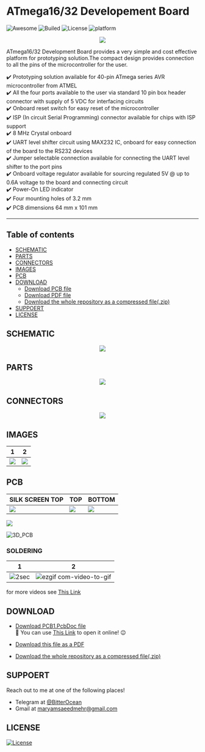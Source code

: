 # **ATmega16/32 Developement Board**
![Awesome](https://cdn.rawgit.com/sindresorhus/awesome/d7305f38d29fed78fa85652e3a63e154dd8e8829/media/badge.svg)
![Builed](https://img.shields.io/azure-devops/build/totodem/8cf3ec0e-d0c2-4fcd-8206-ad204f254a96/2?style=flat)
![License](https://img.shields.io/packagist/l/doctrine/orm)
![platform](https://img.shields.io/badge/Atmega-16%2F32-orange)  

<p align="center">
  <img src="https://user-images.githubusercontent.com/60509979/73697502-f46cf500-46f3-11ea-890c-e181b9283b81.jpg">
</p>

ATmega16/32 Development Board provides a very simple and cost effective platform for prototyping solution.The compact design provides connection to all the pins of the microcontroller for the user.

:heavy_check_mark: Prototyping solution available for 40-pin ATmega series AVR microcontroller from ATMEL  
:heavy_check_mark: All the four ports available to the user via standard 10 pin box header connector with supply of 5 VDC for interfacing circuits  
:heavy_check_mark: Onboard reset switch for easy reset of the microcontroller  
:heavy_check_mark: ISP (In circuit Serial Programming) connector available for chips with ISP support  
:heavy_check_mark: 8 MHz Crystal onboard  
:heavy_check_mark: UART level shifter circuit using MAX232 IC, onboard for easy connection of the board to the RS232 devices  
:heavy_check_mark: Jumper selectable connection available for connecting the UART level shifter to the port pins  
:heavy_check_mark: Onboard voltage regulator available for sourcing regulated 5V @ up to 0.6A voltage to the board and connecting circuit  
:heavy_check_mark: Power-On LED indicator  
:heavy_check_mark: Four mounting holes of 3.2 mm  
:heavy_check_mark: PCB dimensions 64 mm x 101 mm  

---
## **Table of contents**
- [SCHEMATIC](#SCHEMATIC)
- [PARTS](#PARTS)
- [CONNECTORS](#CONNECTORS)
- [IMAGES](#IMAGES)
- [PCB](#PCB)
- [DOWNLOAD](#DOWNLOAD)
  - <a href="https://minhaskamal.github.io/DownGit/#/home?url=https://github.com/BitterOcean/IUT/blob/master/Microprocessor/AVR_DevelopementBoard/PCB1.PcbDoc">Download PCB file</a>
  - <a href="https://minhaskamal.github.io/DownGit/#/home?url=https://github.com/BitterOcean/IUT/blob/master/Microprocessor/AVR_DevelopementBoard/DevelopmentBoard.pdf">Download PDF file</a>
  - <a href="https://minhaskamal.github.io/DownGit/#/home?url=https://github.com/BitterOcean/IUT/blob/master/Microprocessor/AVR_DevelopementBoard/AVR_DevelopementBoard.zip">Download the whole repository as a compressed file(.zip)</a>
- [SUPPOERT](#SUPPOERT)
- [LICENSE](#LICENSE)

## **SCHEMATIC**
<p align="center">
  <img src="https://user-images.githubusercontent.com/60509979/73698629-ed93b180-46f6-11ea-89c8-e4bcfc40483b.png">
</p>

## **PARTS**
<p align="center">
  <img src="https://user-images.githubusercontent.com/60509979/73698727-33e91080-46f7-11ea-86ba-c322a99695f3.png">
</p>

## **CONNECTORS**
<p align="center">
  <img src="https://user-images.githubusercontent.com/60509979/73698838-7c083300-46f7-11ea-9f35-b652afb9476e.png">
</p>

## **IMAGES**

| 1 | 2 |
| - | - |
| <img src="https://www.electronics-lab.com/wp-content/uploads/2015/08/C032.jpg" /> | <img src="https://user-images.githubusercontent.com/60509979/73968354-cde6ce00-492e-11ea-9d54-ec4247f80ab9.jpg" /> |


## **PCB**

| SILK SCREEN TOP | TOP | BOTTOM  |
| --------------- | --- | ------- |
| <img src="https://www.electronics-lab.com/wp-content/uploads/2015/08/SSTOP.png">  | <img src="https://www.electronics-lab.com/wp-content/uploads/2015/08/PCB_top1.png">   | <img src="https://www.electronics-lab.com/wp-content/uploads/2015/08/PCB_bottom1.png">   |
<img src="https://user-images.githubusercontent.com/60509979/73700038-ac050580-46fa-11ea-94bd-fa6cfb009568.png">


![3D_PCB](https://user-images.githubusercontent.com/60509979/73701493-030cd980-46ff-11ea-999a-e6252d83f6e6.gif)

### SOLDERING

| 1   |  2  |
| --- | --- |
| ![2sec](https://user-images.githubusercontent.com/60509979/73782489-6ce0be00-47a7-11ea-9bad-eb3b6031a25e.gif) | ![ezgif com-video-to-gif](https://user-images.githubusercontent.com/60509979/73783102-57b85f00-47a8-11ea-8d0d-16e306b0d434.gif) |  

for more videos see <a href="https://www.aparat.com/v/IBJ4O">This Link</a>


## **DOWNLOAD**

- <a href="https://minhaskamal.github.io/DownGit/#/home?url=https://github.com/BitterOcean/IUT/blob/master/Microprocessor/AVR_DevelopementBoard/PCB1.PcbDoc">Download PCB1.PcbDoc file</a></br>
:triangular_flag_on_post: You can use <a href="https://www.altium.com/viewer/">This Link</a>  to open it online!  :wink: 


- <a href="https://minhaskamal.github.io/DownGit/#/home?url=https://github.com/BitterOcean/IUT/blob/master/Microprocessor/AVR_DevelopementBoard/DevelopmentBoard.pdf">Download this file as a PDF</a>


- <a href="https://minhaskamal.github.io/DownGit/#/home?url=https://github.com/BitterOcean/IUT/blob/master/Microprocessor/AVR_DevelopementBoard/AVR_DevelopementBoard.zip">Download the whole repository as a compressed file(.zip)</a>

## **SUPPOERT**

Reach out to me at one of the following places!

- Telegram at <a href="https://t.me/BitterOcean" target="_blank">@BitterOcean</a>
- Gmail at <a href="mailto:maryamsaeedmehr@gmail.com" target="_blank">maryamsaeedmehr@gmail.com</a>

## **LICENSE**

[![License](https://img.shields.io/:license-mit-blue.svg?style=flat-square)](http://badges.mit-license.org)

